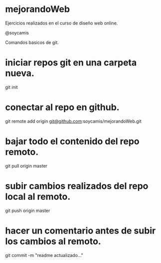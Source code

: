 mejorandoWeb
============

Ejercicios realizados en el curso de diseño web online.

@soycamis

Comandos basicos de git.

# iniciar repos git en una carpeta nueva.
git init

# conectar al repo en github.
git remote add origin git@github.com:soycamis/mejorandoWeb.git

# bajar todo el contenido del repo remoto.
git pull origin master

# subir cambios realizados del repo local al remoto.
git push origin master

# hacer un comentario antes de subir los cambios al remoto.
git commit -m "readme actualizado..."
